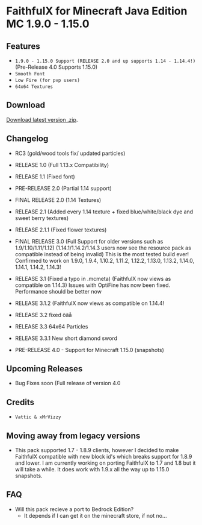 # FaithfulX for Minecraft Java Edition MC 1.9.0 - 1.15.0

## Features
+ `1.9.0 - 1.15.0 Support (RELEASE 2.0 and up supports 1.14 - 1.14.4!)`(Pre-Release 4.0 Supports 1.15.0)
+ `Smooth Font`
+ `Low Fire (for pvp users)`
+ `64x64 Textures`

## Download
[Download latest version .zip](https://github.com/arm64nerd/FaithfulX/releases/latest).

## Changelog
+ RC3 (gold/wood tools fix/ updated particles)

+ RELEASE 1.0 (Full 1.13.x Compatibility)

+ RELEASE 1.1 (Fixed font)

+ PRE-RELEASE 2.0 (Partial 1.14 support)

+ FINAL RELEASE 2.0 (1.14 Textures)

+ RELEASE 2.1 (Added every 1.14 texture + fixed blue/white/black dye and sweet berry textures)

+ RELEASE 2.1.1 (Fixed flower textures)

+ FINAL RELEASE 3.0 (Full Support for older versions such as 1.9/1.10/1.11/1.12) (1.14.1/1.14.2/1.14.3 users now see the resource pack as compatible instead of being invalid) This is the most tested build ever! Confirmed to work on 1.9.0, 1.9.4, 1.10.2, 1.11.2, 1.12.2, 1.13.0, 1.13.2, 1.14.0, 1.14.1, 1.14.2, 1.14.3!

+ RELEASE 3.1 (Fixed a typo in .mcmeta) (FaithfulX now views as compatible on 1.14.3) Issues with OptiFine has now been fixed. Performance should be better now

+ RELEASE 3.1.2 (FaithfulX now views as compatible on 1.14.4!

+ RELEASE 3.2 fixed öäå

+ RELEASE 3.3 64x64 Particles

+ RELEASE 3.3.1 New short diamond sword

+ PRE-RELEASE 4.0 - Support for Minecraft 1.15.0 (snapshots)

## Upcoming Releases
+ Bug Fixes soon (Full release of version 4.0

## Credits
+ `Vattic & xMrVizzy`

## Moving away from legacy versions

+ This pack supported 1.7 - 1.8.9 clients, however I decided to make FaithfulX compatible with new block id's which breaks support for 1.8.9 and lower. I am currently working on porting FaithfulX to 1.7 and 1.8 but it will take a while. It does work with 1.9.x all the way up to 1.15.0 snapshots.


## FAQ
+ Will this pack recieve a port to Bedrock Edition?
  + It depends if I can get it on the minecraft store, if not no...


